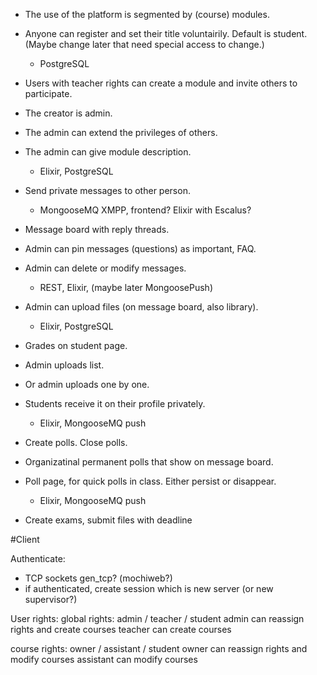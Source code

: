 - The use of the platform is segmented by (course) modules.
- Anyone can register and set their title voluntairily. Default is student. (Maybe change later that need special access to change.)
  - PostgreSQL
  
- Users with teacher rights can create a module and invite others to participate.
- The creator is admin.
- The admin can extend the privileges of others.
- The admin can give module description.
  - Elixir, PostgreSQL

- Send private messages to other person.
  - MongooseMQ XMPP, frontend? Elixir with Escalus?

- Message board with reply threads.
- Admin can pin messages (questions) as important, FAQ.
- Admin can delete or modify messages.
  - REST, Elixir, (maybe later MongoosePush)

- Admin can upload files (on message board, also library).
  - Elixir, PostgreSQL

- Grades on student page.
- Admin uploads list.
- Or admin uploads one by one.
- Students receive it on their profile privately.
  - Elixir, MongooseMQ push

- Create polls. Close polls.
- Organizatinal permanent polls that show on message board.
- Poll page, for quick polls in class. Either persist or disappear.
  - Elixir, MongooseMQ push
  
- Create exams, submit files with deadline

#Client

Authenticate:
- TCP sockets gen_tcp? (mochiweb?)
- if authenticated, create session which is new server (or new supervisor?)

User rights:
global rights: admin / teacher / student
admin can reassign rights and create courses
teacher can create courses

course rights: owner / assistant / student
owner can reassign rights and modify courses
assistant can modify courses
